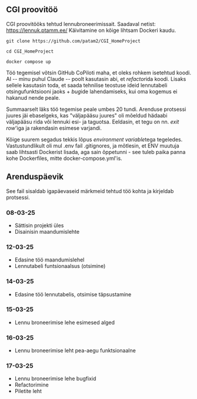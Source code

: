 ## CGI proovitöö
CGI proovitööks tehtud lennubroneerimissait. Saadaval netist: https://lennuk.ptamm.ee/
Käivitamine on kõige lihtsam Dockeri kaudu. 

`git clone https://github.com/patam2/CGI_HomeProject`

`cd CGI_HomeProject`

`docker compose up`

Töö tegemisel võtsin GitHub CoPiloti maha, et oleks rohkem isetehtud koodi. AI -- minu puhul Claude -- poolt kasutasin abi, et *refactor*ida koodi. Lisaks sellele kasutasin toda, et saada tehnilise teostuse ideid lennutabeli otsingufunktsiooni jaoks + *bug*ide lahendamiseks, kui oma kogemus ei hakanud nende peale.

Summaarselt läks töö tegemise peale umbes 20 tundi. Arenduse protsessi juures jäi ebaselgeks, kas "väljapääsu juures" oli mõeldud hädaabi väljapääsu rida või lennuki esi- ja taguotsa. Eeldasin, et tegu on nn. *exit row*'iga ja rakendasin esimese varjandi. 

Kõige suurem segadus tekkis lõpus *environment variable*tega tegeledes. Vastustundlikult oli mul .env fail .gitignores, ja mõtlesin, et ENV muutuja saab lihtsasti Dockerist lisada, aga sain õppetunni - see tuleb paika panna kohe Dockerfiles, mitte docker-compose.yml'is.



## Arenduspäevik
See fail sisaldab igapäevaseid märkmeid tehtud töö kohta ja kirjeldab protsessi.

### 08-03-25
- Sättisin projekti üles
- Disainisin maandumislehte

### 12-03-25
- Edasine töö maandumislehel
- Lennutabeli funtsionaalsus (otsimine)

### 14-03-25
- Edasine töö lennutabelis, otsimise täpsustamine

### 15-03-25
- Lennu broneerimise lehe esimesed alged

### 16-03-25
- Lennu broneerimise leht pea-aegu funktsionaalne

### 17-03-25
- Lennu broneerimise lehe bugfixid
- Refactorimine
- Piletite leht

